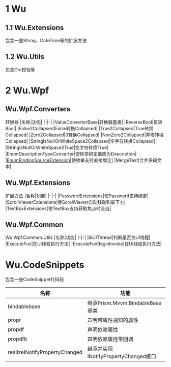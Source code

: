 # 1 Wu
## 1.1 Wu.Extensions
包含一些String、DateTime等的扩展方法
## 1.2 Wu.Utils
包含Crc校验等


# 2 Wu.Wpf
## Wu.Wpf.Converters
转换器
|名称|功能|
|-|-|
|ValueConverterBase|转换器基类|
|ReverseBool|反转Bool|
|False2Collapsed|False转换Collapsed|
|True2Collapsed|True转换Collapsed|
|Zero2Collapsed|0转换Collapsed|
|NonZero2Collapsed|非零转换Collapsed|
|StringIsNullOrWhiteSpace2Collapsed|空字符转换Collapsed|
|StringIsNullOrWhiteSpace2True|空字符转换True|
|EnumDescriptionTypeConverter|使枚举绑定值改为Description|
|[EnumBindingSourceExtension](https://github.com/Monika1313/Wu/blob/master/Wu.Wpf/Converters/EnumBindingSourceExtension.cs)|使枚举支持直接绑定|
|MergeText|合并多段文本|


## Wu.Wpf.Extensions
扩展方法
|名称|功能|
|-|-|
|PasswordExtensions|使Password支持绑定|
|ScrollViewerExtensions|使ScrollViewer自动移动到最下方|
|TextBoxExtensions|使TextBox支持获取焦点时全选|

## Wu.Wpf.Common
Wu.Wpf.Common.Utils
|名称|功能|
|-|-|
|IsUIThread|判断是否为UI线程|
|ExecuteFun|在UI线程执行方法|
|ExecuteFunBeginInvoke|在UI线程执行方法|

# Wu.CodeSnippets
包含一些CodeSnippet代码段

|名称|功能|
|-|-|
|bindablebase|继承Prism.Mvvm.BindableBase基类|
|propr|声明带属性通知的属性|
|propdf|声明依赖属性|
|propdfb|声明依赖属性带回调|
|realizeINotifyPropertyChanged|继承并实现INotifyPropertyChanged接口|











